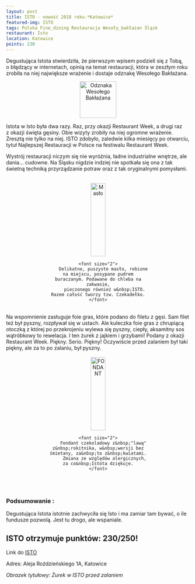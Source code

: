 ```yaml
---
layout: post
title: ISTO - nowość 2018 roku-*Katowice*
featured-img: ISTO
tags: Polska Fine_dining Restauracja Wesoły_bakłażan Śląsk
restaurant: Isto
location: Katowice
points: 230
---
```



Degustująca Istota stwierdziła, że pierwszym wpisem podzieli się z&nbsp;Tobą, o&nbsp;błądzący w&nbsp;internetach,
 opinią na temat restauracji, która w&nbsp;zeszłym roku zrobiła na niej największe wrażenie i&nbsp;dostaje odznakę Wesołego Bakłażana.

<center><div style="width:30%">
    <img src="{{site.url}}/assets/img/posts/odznaka.gif" alt="Odznaka Wesołego Bakłażana" height="100"
    width="auto" />
</div></center>

Istota w&nbsp;Isto była dwa razy. Raz, przy okazji Restaurant Week, a&nbsp;drugi raz z&nbsp;okazji święta gęsiny.
 Obie wizyty zrobiły na niej ogromne wrażenie. Zresztą nie tylko na niej. ISTO zdobyło,
  zaledwie kilka miesięcy po otwarciu, tytuł Najlepszej Restauracji w&nbsp;Polsce na festiwalu Restaurant Week.

Wystrój restauracji niczym się nie wyróżnia, ładne industrialne wnętrze, ale dania... cudowne.
Na Śląsku nigdzie indziej nie spotkała się ona z&nbsp;tak świetną techniką przyrządzanie potraw oraz z&nbsp;tak
 oryginalnymi pomysłami.
<br />&ensp;&ensp;&ensp;

<center><div style="width:55%">
    <img src="{{site.url}}/assets/img/posts/maslo.jpg" alt="Masło" height="200px" width="40px" />

    <font size="2">
        Delikatne, puszyste masło, robione na miejscu, posypane pudrem buraczanym. Podawane do chleba na zakwasie,
         pieczonego również w&nbsp;ISTO. Razem całość tworzy tzw. Czekadełko.
    </font>
</div></center>
<br />
Na wspomnienie zasługuje foie gras, które podano do filetu z&nbsp;gęsi. Sam filet też był pyszny, rozpływał się w&nbsp;ustach. Ale kuleczka foie gras
z&nbsp;chrupiącą otoczką z&nbsp;której po przekrojeniu wylewa się pyszny, ciepły, aksamitny sos wątróbkowy
 to rewelacja.
I&nbsp;ten żurek z&nbsp;jajkiem i&nbsp;grzybami! Podany z&nbsp;okazji Restaurant Week. Piękny. Serio. Piękny!
Oczywiście przed zalaniem był taki piękny, ale za to po zalaniu, był pyszny.
<br />&ensp;&ensp;&ensp;
<center><div style="width:55%">
    <img src="{{site.url}}/assets/img/posts/lawa.jpg" alt="FONDANT" height="200px" width="40px" />

    <font size="2">
        Fondant czekoladowy z&nbsp;"lawą" z&nbsp;rokitnika, w&nbsp;wersji bez śmietany, za&nbsp;to z&nbsp;kwiatami.
         Zmiana ze względów alergicznych, za co&nbsp;Istota dziękuje.
    </font>
</div></center>
<br />&ensp;&ensp;&ensp;

### Podsumowanie :
Degustująca Istota istotnie zachwyciła się Isto i&nbsp;ma zamiar tam bywać, o&nbsp;ile fundusze pozwolą.
 Jest tu drogo, ale wspaniale.

## ISTO otrzymuje punktów: **230/250!**
Link do [ISTO]

Adres:
Aleja Roździeńskiego 1A, Katowice

_Obrazek tytułowy: Żurek w&nbsp;ISTO przed zalaniem_

[ISTO]: http://www.isto.com.pl/